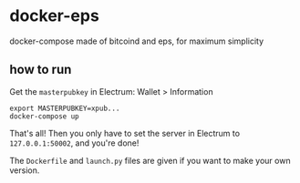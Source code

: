 # docker-eps
docker-compose made of bitcoind and eps, for maximum simplicity

## how to run
Get the `masterpubkey` in Electrum: Wallet > Information

```
export MASTERPUBKEY=xpub...
docker-compose up
```
That's all! Then you only have to set the server in Electrum to `127.0.0.1:50002`, and you're done!

The `Dockerfile` and `launch.py` files are given if you want to make your own version. 
